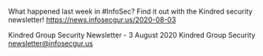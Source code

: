 What happened last week in #InfoSec? Find it out with the Kindred security newsletter!
https://news.infosecgur.us/2020-08-03

Kindred Group Security Newsletter -  3 August 2020
Kindred Group Security
newsletter@infosecgur.us
